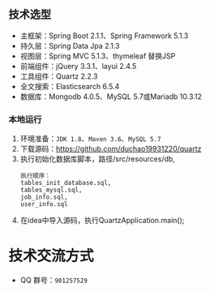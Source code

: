 ## 

## 技术选型

* 主框架：Spring Boot 2.1.1、Spring Framework 5.1.3
* 持久层：Spring Data Jpa 2.1.3
* 视图层：Spring MVC 5.1.3、thymeleaf 替换JSP
* 前端组件：jQuery 3.3.1、layui 2.4.5
* 工具组件：Quartz 2.2.3
* 全文搜索：Elasticsearch 6.5.4
* 数据库：Mongodb 4.0.5、MySQL 5.7或Mariadb 10.3.12 
### 本地运行

1. 环境准备：`JDK 1.8`、`Maven 3.6`、`MySQL 5.7`
2. 下载源码：<https://github.com/duchao19931220/quartz>
3. 执行初始化数据库脚本，路径/src/resources/db, 
   ```
   执行顺序：
   tables_init_database.sql, 
   tables_mysql.sql,
   job_info.sql, 
   user_info.sql
   ```
4. 在idea中导入源码，执行QuartzApplication.main();

# 技术交流方式

* QQ 群号：`901257529`
